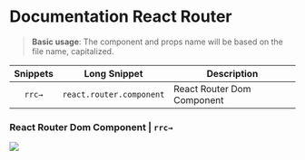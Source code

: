 # Documentation React Router
> **Basic usage**: The component and props name will be based on the file name, capitalized.

| Snippets    | Long Snippet              | Description                     |
|:-----------:| ------------------------- | ------------------------------- |
|`rrc→`       | `react.router.component`  | React Router Dom Component      |

### React Router Dom Component | `rrc→`
![](https://xgjzloifyvgpbmyonaya.supabase.co/storage/v1/object/public/files/EOx2JkHsH5/original)